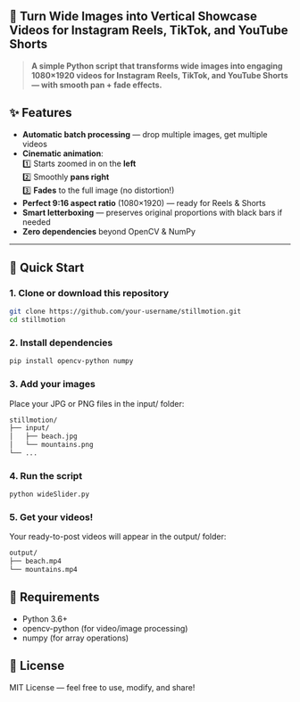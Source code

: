 ## 🎥 Turn Wide Images into Vertical Showcase Videos for Instagram Reels, TikTok, and YouTube Shorts

> **A simple Python script that transforms wide images into engaging 1080×1920 videos for Instagram Reels, TikTok, and YouTube Shorts — with smooth pan + fade effects.**


## ✨ Features
- **Automatic batch processing** — drop multiple images, get multiple videos
- **Cinematic animation**:  
  1️⃣ Starts zoomed in on the **left**  
  2️⃣ Smoothly **pans right**  
  3️⃣ **Fades** to the full image (no distortion!)
- **Perfect 9:16 aspect ratio** (1080×1920) — ready for Reels & Shorts
- **Smart letterboxing** — preserves original proportions with black bars if needed
- **Zero dependencies** beyond OpenCV & NumPy

---

## 🚀 Quick Start

### 1. Clone or download this repository
```bash
git clone https://github.com/your-username/stillmotion.git
cd stillmotion
```

### 2. Install dependencies
```bash
pip install opencv-python numpy
```

### 3. Add your images
Place your JPG or PNG files in the input/ folder:
```bash
stillmotion/
├── input/
│   ├── beach.jpg
│   └── mountains.png
└── ...
```

### 4. Run the script
```bash
python wideSlider.py
```

### 5. Get your videos!
Your ready-to-post videos will appear in the output/ folder:
```bash
output/
├── beach.mp4
└── mountains.mp4
```

## 📝 Requirements 
- Python 3.6+
- opencv-python (for video/image processing)
- numpy (for array operations)


## 📄 License 
MIT License — feel free to use, modify, and share! 
